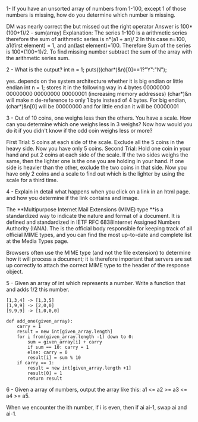 1- If you have an unsorted array of numbers from 1-100, except 1 of those numbers is missing, how do you determine which number is missing.

DM was nearly correct the but missed out the right operator Answer is 100\*\(100+1\)/2 - sum\(array\) Explanation: The series 1-100 is a arithmetic series therefore the sum of arithmetic series is n\*\(a1 + an\)/ 2 In this case n=100, a1\(first element\) = 1, and an\(last element\)=100. Therefore Sum of the series is 100\*\(100+1\)/2. To find missing number subtract the sum of the array with the arithmetic series sum.

2 - What is the output? int n = 1; puts\(\(\(char\*\)&n\)\[0\]==1?"Y":"N"\);

yes..depends on the system architecture whether it is big endian or little endian int n = 1; stores it in the following way in 4 bytes 00000000 00000000 00000000 00000001 \(increasing memory addresses\) \(char\*\)&n will make n de-reference to only 1 byte instead of 4 bytes. For big endian, \(char\*\)&n\[0\] will be 00000000 and for little endian it will be 00000001

3 - Out of 10 coins, one weighs less then the others. You have a scale. How can you determine which one weighs less in 3 weighs? Now how would you do it if you didn't know if the odd coin weighs less or more?

First Trial: 5 coins at each side of the scale. Exclude all the 5 coins in the heavy side. Now you have only 5 coins. Second Trial: Hold one coin in your hand and put 2 coins at each side of the scale. If the two sides weighs the same, then the lighter one is the one you are holding in your hand. If one side is heavier than the other, exclude the two coins in that side. Now you have only 2 coins and a scale to find out which is the lighter by using the scale for a third time.

4 - Explain in detail what happens when you click on a link in an html page. and how you determine if the link contains and image.

The **Multipurpose Internet Mail Extensions \(MIME\) type **is a standardized way to indicate the nature and format of a document. It is defined and standardized in IETF RFC 6838Internet Assigned Numbers Authority \(IANA\). The is the official body responsible for keeping track of all official MIME types, and you can find the most up-to-date and complete list at the Media Types page.

Browsers often use the MIME type \(and not the file extension\) to determine how it will process a document; it is therefore important that servers are set up correctly to attach the correct MIME type to the header of the response object.

5 - Given an array of int which represents a number. Write a function that and adds 1/2 this number.

```
[1,3,4] -> [1,3,5]
[1,9,9] -> [2,0,0]
[9,9,9] -> [1,0,0,0]

def add_one(given_array):
    carry = 1
    result = new int[given_array.length]
    for i from(given_array.length -1) down to 0:
        sum = given_array[i] + carry
        if sum == 10: carry = 1
        else: carry = 0 
        result[i] = sum % 10
    if carry == 1:
        result = new int[given_array.length +1]
        result[0] = 1
        return result
```



6 - Given a array of numbers, output the array like this: a1 &lt;= a2 &gt;= a3 &lt;= a4 &gt;= a5.

When we encounter the ith number, if i is even, then if ai ai-1, swap ai and ai-1.





